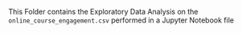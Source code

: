 This Folder contains the Exploratory Data Analysis on the `online_course_engagement.csv` performed in a Jupyter Notebook file 
